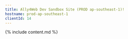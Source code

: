 ```yaml
---
title: Ally4Web Dev Sandbox Site (PROD ap-southeast-1)!
hostname: prod-ap-southeast-1
clientId: 14
---
```


{% include content.md %}
